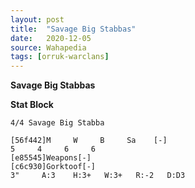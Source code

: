 ```yaml
---
layout: post
title:  "Savage Big Stabbas"
date:   2020-12-05
source: Wahapedia
tags: [orruk-warclans]
---
```


**Savage Big Stabbas**

**Stat Block**
```
4/4 Savage Big Stabba
```

```
[56f442]M     W     B     Sa    [-]
5     4     6     6     
[e85545]Weapons[-]
[c6c930]Gorktoof[-]
3"     A:3    H:3+   W:3+   R:-2   D:D3  
```


